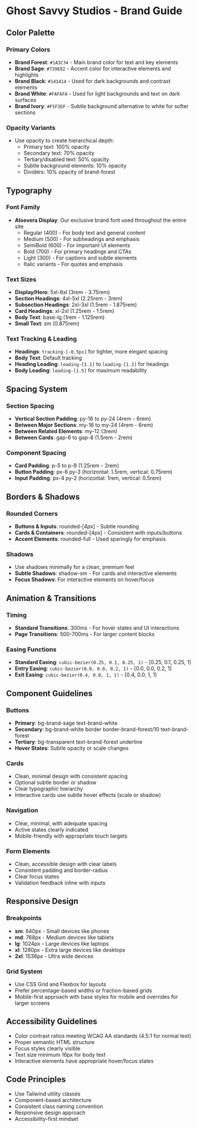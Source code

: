 # Ghost Savvy Studios - Brand Guide

## Color Palette

### Primary Colors

- **Brand Forest**: `#1A3C34` - Main brand color for text and key elements
- **Brand Sage**: `#739E82` - Accent color for interactive elements and highlights
- **Brand Black**: `#141414` - Used for dark backgrounds and contrast elements
- **Brand White**: `#FAFAFA` - Used for light backgrounds and text on dark surfaces
- **Brand Ivory**: `#F5F3EF` - Subtle background alternative to white for softer sections

### Opacity Variants

- Use opacity to create hierarchical depth:
  - Primary text: 100% opacity
  - Secondary text: 70% opacity
  - Tertiary/disabled text: 50% opacity
  - Subtle background elements: 10% opacity
  - Dividers: 10% opacity of brand-forest

## Typography

### Font Family

- **Aloevera Display**: Our exclusive brand font used throughout the entire site
  - Regular (400) - For body text and general content
  - Medium (500) - For subheadings and emphasis
  - SemiBold (600) - For important UI elements
  - Bold (700) - For primary headings and CTAs
  - Light (300) - For captions and subtle elements
  - Italic variants - For quotes and emphasis

### Text Sizes

- **Display/Hero**: 5xl-6xl (3rem - 3.75rem)
- **Section Headings**: 4xl-5xl (2.25rem - 3rem)
- **Subsection Headings**: 2xl-3xl (1.5rem - 1.875rem)
- **Card Headings**: xl-2xl (1.25rem - 1.5rem)
- **Body Text**: base-lg (1rem - 1.125rem)
- **Small Text**: sm (0.875rem)

### Text Tracking & Leading

- **Headings**: `tracking-[-0.5px]` for tighter, more elegant spacing
- **Body Text**: Default tracking
- **Heading Leading**: `leading-[1.1]` to `leading-[1.2]` for headings
- **Body Leading**: `leading-[1.5]` for maximum readability

## Spacing System

### Section Spacing

- **Vertical Section Padding**: py-16 to py-24 (4rem - 6rem)
- **Between Major Sections**: my-16 to my-24 (4rem - 6rem)
- **Between Related Elements**: my-12 (3rem)
- **Between Cards**: gap-6 to gap-8 (1.5rem - 2rem)

### Component Spacing

- **Card Padding**: p-5 to p-8 (1.25rem - 2rem)
- **Button Padding**: px-6 py-3 (horizontal: 1.5rem, vertical: 0.75rem)
- **Input Padding**: px-4 py-2 (horizontal: 1rem, vertical: 0.5rem)

## Borders & Shadows

### Rounded Corners

- **Buttons & Inputs**: rounded-[4px] - Subtle rounding
- **Cards & Containers**: rounded-[4px] - Consistent with inputs/buttons
- **Accent Elements**: rounded-full - Used sparingly for emphasis

### Shadows

- Use shadows minimally for a clean, premium feel
- **Subtle Shadows**: shadow-sm - For cards and interactive elements
- **Focus Shadows**: For interactive elements on hover/focus

## Animation & Transitions

### Timing

- **Standard Transitions**: 300ms - For hover states and UI interactions
- **Page Transitions**: 500-700ms - For larger content blocks

### Easing Functions

- **Standard Easing**: `cubic-bezier(0.25, 0.1, 0.25, 1)` - [0.25, 0.1, 0.25, 1]
- **Entry Easing**: `cubic-bezier(0.0, 0.0, 0.2, 1)` - [0.0, 0.0, 0.2, 1]
- **Exit Easing**: `cubic-bezier(0.4, 0.0, 1, 1)` - [0.4, 0.0, 1, 1]

## Component Guidelines

### Buttons

- **Primary**: bg-brand-sage text-brand-white
- **Secondary**: bg-brand-white border border-brand-forest/10 text-brand-forest
- **Tertiary**: bg-transparent text-brand-forest underline
- **Hover States**: Subtle opacity or scale changes

### Cards

- Clean, minimal design with consistent spacing
- Optional subtle border or shadow
- Clear typographic hierarchy
- Interactive cards use subtle hover effects (scale or shadow)

### Navigation

- Clear, minimal, with adequate spacing
- Active states clearly indicated
- Mobile-friendly with appropriate touch targets

### Form Elements

- Clean, accessible design with clear labels
- Consistent padding and border-radius
- Clear focus states
- Validation feedback inline with inputs

## Responsive Design

### Breakpoints

- **sm**: 640px - Small devices like phones
- **md**: 768px - Medium devices like tablets
- **lg**: 1024px - Large devices like laptops
- **xl**: 1280px - Extra large devices like desktops
- **2xl**: 1536px - Ultra wide devices

### Grid System

- Use CSS Grid and Flexbox for layouts
- Prefer percentage-based widths or fraction-based grids
- Mobile-first approach with base styles for mobile and overrides for larger screens

## Accessibility Guidelines

- Color contrast ratios meeting WCAG AA standards (4.5:1 for normal text)
- Proper semantic HTML structure
- Focus styles clearly visible
- Text size minimum 16px for body text
- Interactive elements have appropriate hover/focus states

## Code Principles

- Use Tailwind utility classes
- Component-based architecture
- Consistent class naming convention
- Responsive design approach
- Accessibility-first mindset
